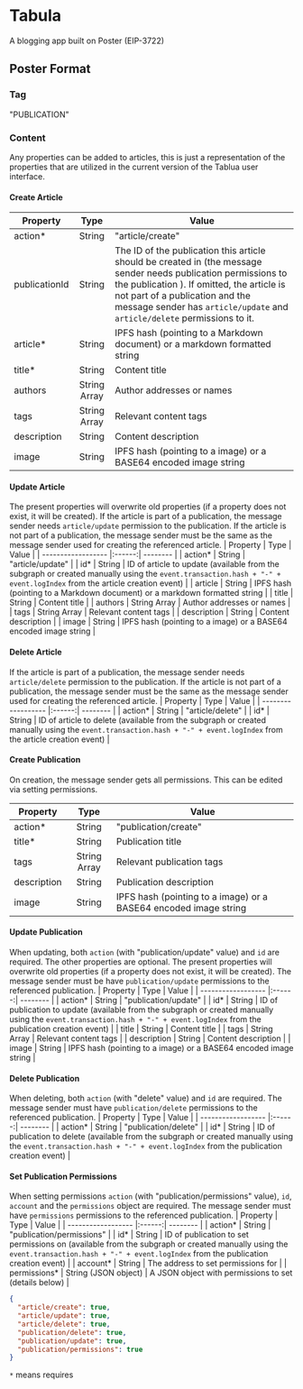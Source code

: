 # Tabula

A blogging app built on Poster (EIP-3722)

## Poster Format

### Tag

"PUBLICATION"

### Content

Any properties can be added to articles, this is just a representation of the properties that are utilized in the current version of the Tablua user interface.

#### Create Article

| Property      |     Type     | Value                                                                                                                                                                                                                                                                        |
| ------------- | :----------: | ---------------------------------------------------------------------------------------------------------------------------------------------------------------------------------------------------------------------------------------------------------------------------- |
| action\*      |    String    | "article/create"                                                                                                                                                                                                                                                             |
| publicationId |    String    | The ID of the publication this article should be created in (the message sender needs publication permissions to the publication ). If omitted, the article is not part of a publication and the message sender has `article/update` and `article/delete` permissions to it. |
| article\*     |    String    | IPFS hash (pointing to a Markdown document) or a markdown formatted string                                                                                                                                                                                                   |
| title\*       |    String    | Content title                                                                                                                                                                                                                                                                |
| authors       | String Array | Author addresses or names                                                                                                                                                                                                                                                    |
| tags          | String Array | Relevant content tags                                                                                                                                                                                                                                                        |
| description   |    String    | Content description                                                                                                                                                                                                                                                          |
| image         |    String    | IPFS hash (pointing to a image) or a BASE64 encoded image string                                                                                                                                                                                                             |

#### Update Article

The present properties will overwrite old properties (if a property does not exist, it will be created). If the article is part of a publication, the message sender needs `article/update` permission to the publication. If the article is not part of a publication, the message sender must be the same as the message sender used for creating the referenced article.
| Property | Type | Value |
| ------------------ |:------:| -------- |
| action* | String | "article/update" |
| id* | String | ID of article to update (available from the subgraph or created manually using the `event.transaction.hash + "-" + event.logIndex` from the article creation event) |
| article | String | IPFS hash (pointing to a Markdown document) or a markdown formatted string |
| title | String | Content title |
| authors | String Array | Author addresses or names |
| tags | String Array | Relevant content tags |
| description | String | Content description |
| image | String | IPFS hash (pointing to a image) or a BASE64 encoded image string |

#### Delete Article

If the article is part of a publication, the message sender needs `article/delete` permission to the publication. If the article is not part of a publication, the message sender must be the same as the message sender used for creating the referenced article.
| Property | Type | Value |
| ------------------ |:------:| -------- |
| action* | String | "article/delete" |
| id* | String | ID of article to delete (available from the subgraph or created manually using the `event.transaction.hash + "-" + event.logIndex` from the article creation event) |

#### Create Publication

On creation, the message sender gets all permissions. This can be edited via setting permissions.

| Property    |     Type     | Value                                                            |
| ----------- | :----------: | ---------------------------------------------------------------- |
| action\*    |    String    | "publication/create"                                             |
| title\*     |    String    | Publication title                                                |
| tags        | String Array | Relevant publication tags                                        |
| description |    String    | Publication description                                          |
| image       |    String    | IPFS hash (pointing to a image) or a BASE64 encoded image string |

#### Update Publication

When updating, both `action` (with "publication/update" value) and `id` are required. The other properties are optional. The present properties will overwrite old properties (if a property does not exist, it will be created). The message sender must be have `publication/update` permissions to the referenced publication.
| Property | Type | Value |
| ------------------ |:------:| -------- |
| action* | String | "publication/update" |
| id* | String | ID of publication to update (available from the subgraph or created manually using the `event.transaction.hash + "-" + event.logIndex` from the publication creation event) |
| title | String | Content title |
| tags | String Array | Relevant content tags |
| description | String | Content description |
| image | String | IPFS hash (pointing to a image) or a BASE64 encoded image string |

#### Delete Publication

When deleting, both `action` (with "delete" value) and `id` are required. The message sender must have `publication/delete` permissions to the referenced publication.
| Property | Type | Value |
| ------------------ |:------:| -------- |
| action* | String | "publication/delete" |
| id* | String | ID of publication to delete (available from the subgraph or created manually using the `event.transaction.hash + "-" + event.logIndex` from the publication creation event) |

#### Set Publication Permissions

When setting permissions `action` (with "publication/permissions" value), `id`, `account` and the `permissions` object are required. The message sender must have `permissions` permissions to the referenced publication.
| Property | Type | Value |
| ------------------ |:------:| -------- |
| action* | String | "publication/permissions" |
| id* | String | ID of publication to set permissions on (available from the subgraph or created manually using the `event.transaction.hash + "-" + event.logIndex` from the publication creation event) |
| account* | String | The address to set permissions for |
| permissions* | String (JSON object) | A JSON object with permissions to set (details below) |

```json
{
  "article/create": true,
  "article/update": true,
  "article/delete": true,
  "publication/delete": true,
  "publication/update": true,
  "publication/permissions": true
}
```

`*` means requires
